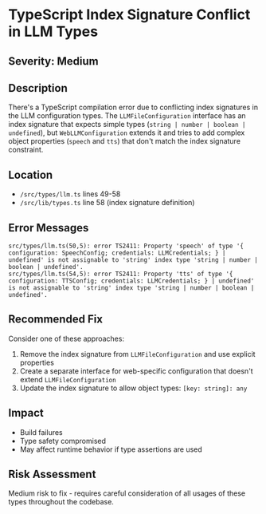 # TypeScript Index Signature Conflict in LLM Types

## Severity: Medium

## Description
There's a TypeScript compilation error due to conflicting index signatures in the LLM configuration types. The `LLMFileConfiguration` interface has an index signature that expects simple types (`string | number | boolean | undefined`), but `WebLLMConfiguration` extends it and tries to add complex object properties (`speech` and `tts`) that don't match the index signature constraint.

## Location
- `/src/types/llm.ts` lines 49-58
- `/src/lib/types.ts` line 58 (index signature definition)

## Error Messages
```
src/types/llm.ts(50,5): error TS2411: Property 'speech' of type '{ configuration: SpeechConfig; credentials: LLMCredentials; } | undefined' is not assignable to 'string' index type 'string | number | boolean | undefined'.
src/types/llm.ts(54,5): error TS2411: Property 'tts' of type '{ configuration: TTSConfig; credentials: LLMCredentials; } | undefined' is not assignable to 'string' index type 'string | number | boolean | undefined'.
```

## Recommended Fix
Consider one of these approaches:
1. Remove the index signature from `LLMFileConfiguration` and use explicit properties
2. Create a separate interface for web-specific configuration that doesn't extend `LLMFileConfiguration`
3. Update the index signature to allow object types: `[key: string]: any`

## Impact
- Build failures
- Type safety compromised
- May affect runtime behavior if type assertions are used

## Risk Assessment
Medium risk to fix - requires careful consideration of all usages of these types throughout the codebase.